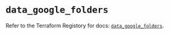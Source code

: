 # `data_google_folders`

Refer to the Terraform Registory for docs: [`data_google_folders`](https://registry.terraform.io/providers/hashicorp/google/4.80.0/docs/data-sources/folders).
